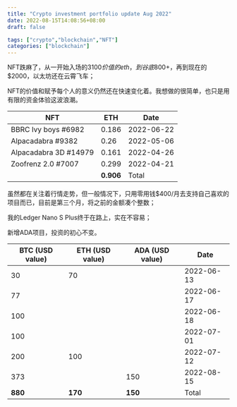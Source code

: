 ```yaml
---
title: "Crypto investment portfolio update Aug 2022"
date: 2022-08-15T14:08:56+08:00
draft: false

tags: ["crypto","blockchain","NFT"]
categories: ["blockchain"]
---
```



NFT跌麻了，从一开始入场的$3100价值的eth，到谷底$800+，再到现在的$2000，以太坊还在云霄飞车；

NFT的价值和赋予每个人的意义仍然还在快速变化着。我想做的很简单，也只是用有限的资金体验这波浪潮。

|NFT |	ETH	|Date|
|-|-|- |
|BBRC Ivy boys #6982|	0.186	|2022-06-22|
|Alpacadabra #9382	|0.26	|2022-05-06|
|Alpacadabra 3D #14979|	0.161	|2022-04-26|
|Zoofrenz 2.0 #7007|	0.299	|2022-04-21|
||**0.906**|	Total|

虽然都在关注着行情走势，但一般情况下，只用零用钱$400/月去支持自己喜欢的项目而已，目前是第三个月，将之前的金额凑个整数；

我的Ledger Nano S Plus终于在路上，实在不容易；

新增ADA项目，投资的初心不变。

|BTC (USD value)	|ETH (USD value)	|ADA (USD value)	|Date|
|-|-|- |-|
|30	|70	|	|2022-06-13|
|77	|		||2022-06-17|
|100	|	|	|2022-06-18|
|100	|	|	|2022-07-01|
|200	|100|	|	2022-07-12|
|373	|	|150	|2022-08-15|
|**880**	|**170**	|**150**	|Total|
